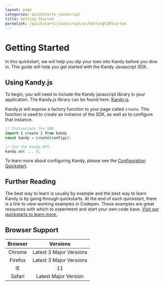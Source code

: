 ```yaml
---
layout: page
categories: quickstarts-javascript
title: Getting Started
permalink: /quickstarts/javascript/uc/Getting%20Started
---
```


# Getting Started

In this quickstart, we will help you dip your toes into Kandy before you dive in. This guide will help you get started with the Kandy Javascript SDK.

## Using Kandy.js

To begin, you will need to include the Kandy javascript library in your application. The Kandy.js library can be found here: [Kandy.js](https://cdn.jsdelivr.net/gh/Kandy-IO/kandy-uc-js-sdk-3.x@351/dist/kandy.js).

Kandy.js will expose a factory function to your page called `create`. This function is used to create an instance of the SDK, as well as to configure that instance.

```  javascript
// Instantiate the SDK.
import { create } from kandy
const kandy = create(configs);

// Use the Kandy API.
kandy.on( ... );
```

To learn more about configuring Kandy, please see the [Configuration Quickstart](Configurations).

## Further Reading

The best way to learn is usually by example and the best way to learn Kandy is by going through quickstarts. At the end of each quickstart, there is a link to view working examples in Codepen. These examples are great resources with which to experiment and start your own code base. [Visit our quickstarts to learn more.](../)

## Browser Support

| Browser |        Versions         |
|:-------:|:-----------------------:|
| Chrome  | Latest 3 Major Versions |
| Firefox | Latest 3 Major Versions |
|   IE    |           11            |
| Safari  |  Latest Major Version   |

